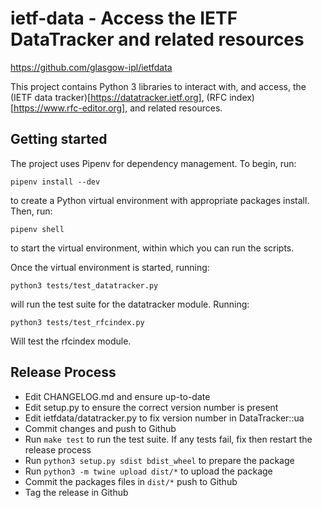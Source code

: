 ietf-data - Access the IETF DataTracker and related resources
=============================================================

https://github.com/glasgow-ipl/ietfdata

This project contains Python 3 libraries to interact with, and
access, the (IETF data tracker)[https://datatracker.ietf.org], 
(RFC index)[https://www.rfc-editor.org], and related resources.



Getting started
---------------

The project uses Pipenv for dependency management. To begin, run:
```~~~~~~~~
pipenv install --dev
```
to create a Python virtual environment with appropriate packages install.
Then, run:
```~~~~~~~~
pipenv shell
```
to start the virtual environment, within which you can run the scripts.

Once the virtual environment is started, running:
```~~~~~~~~
python3 tests/test_datatracker.py 
```
will run the test suite for the datatracker module. Running:
```~~~~~~~~
python3 tests/test_rfcindex.py
```
Will test the rfcindex module.



Release Process
---------------

- Edit CHANGELOG.md and ensure up-to-date
- Edit setup.py to ensure the correct version number is present
- Edit ietfdata/datatracker.py to fix version number in DataTracker::ua
- Commit changes and push to Github
- Run `make test` to run the test suite. If any tests fail, fix then
  restart the release process
- Run `python3 setup.py sdist bdist_wheel` to prepare the package
- Run `python3 -m twine upload dist/*` to upload the package
- Commit the packages files in `dist/*` push to Github
- Tag the release in Github



